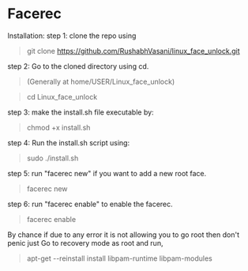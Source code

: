 
# Facerec

Installation:
step 1: clone the repo using

>git clone https://github.com/RushabhVasani/linux_face_unlock.git


step 2: Go to the cloned directory using cd.

>(Generally at home/USER/Linux_face_unlock)

>cd Linux_face_unlock



step 3: make the install.sh file executable by:

>chmod +x install.sh



step 4: Run the install.sh script using:

>sudo ./install.sh



step 5: run "facerec new" if you want to add a new root face.

>facerec new



step 6: run "facerec enable" to enable the facerec.

>facerec enable



By chance if due to any error it is not allowing you to go root then don't penic just Go to recovery mode as root and run,

>apt-get --reinstall install libpam-runtime libpam-modules

